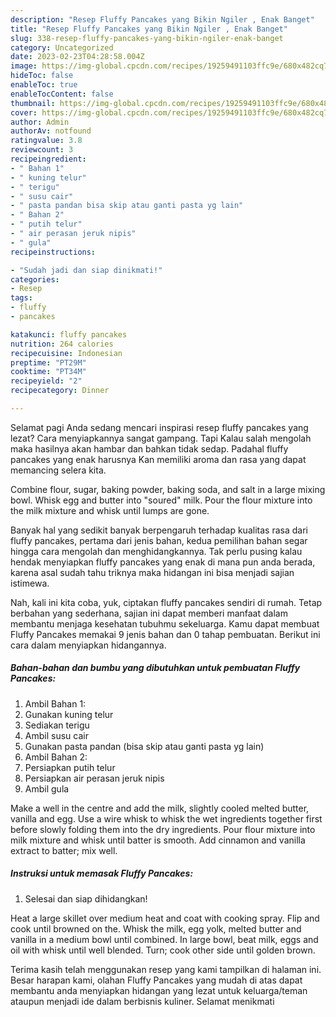 ```yaml
---
description: "Resep Fluffy Pancakes yang Bikin Ngiler , Enak Banget"
title: "Resep Fluffy Pancakes yang Bikin Ngiler , Enak Banget"
slug: 338-resep-fluffy-pancakes-yang-bikin-ngiler-enak-banget
category: Uncategorized
date: 2023-02-23T04:28:58.004Z
image: https://img-global.cpcdn.com/recipes/19259491103ffc9e/680x482cq70/fluffy-pancakes-foto-resep-utama.jpg
hideToc: false
enableToc: true
enableTocContent: false
thumbnail: https://img-global.cpcdn.com/recipes/19259491103ffc9e/680x482cq70/fluffy-pancakes-foto-resep-utama.jpg
cover: https://img-global.cpcdn.com/recipes/19259491103ffc9e/680x482cq70/fluffy-pancakes-foto-resep-utama.jpg
author: Admin
authorAv: notfound
ratingvalue: 3.8
reviewcount: 3
recipeingredient:
- " Bahan 1"
- " kuning telur"
- " terigu"
- " susu cair"
- " pasta pandan bisa skip atau ganti pasta yg lain"
- " Bahan 2"
- " putih telur"
- " air perasan jeruk nipis"
- " gula"
recipeinstructions:

- "Sudah jadi dan siap dinikmati!"
categories:
- Resep
tags:
- fluffy
- pancakes

katakunci: fluffy pancakes 
nutrition: 264 calories
recipecuisine: Indonesian
preptime: "PT29M"
cooktime: "PT34M"
recipeyield: "2"
recipecategory: Dinner

---
```



Selamat pagi Anda sedang mencari inspirasi resep fluffy pancakes yang lezat? Cara menyiapkannya sangat gampang. Tapi Kalau salah mengolah maka hasilnya akan hambar dan bahkan tidak sedap. Padahal fluffy pancakes yang enak harusnya Kan memiliki aroma dan rasa yang dapat memancing selera kita.


Combine flour, sugar, baking powder, baking soda, and salt in a large mixing bowl. Whisk egg and butter into &#34;soured&#34; milk. Pour the flour mixture into the milk mixture and whisk until lumps are gone.

Banyak hal yang sedikit banyak berpengaruh terhadap kualitas rasa dari fluffy pancakes, pertama dari jenis bahan, kedua pemilihan bahan segar hingga cara mengolah dan menghidangkannya. Tak perlu pusing kalau hendak menyiapkan fluffy pancakes yang enak di mana pun anda berada, karena asal sudah tahu triknya maka hidangan ini bisa menjadi sajian istimewa.


Nah, kali ini kita coba, yuk, ciptakan fluffy pancakes sendiri di rumah. Tetap berbahan yang sederhana, sajian ini dapat memberi manfaat dalam membantu menjaga kesehatan tubuhmu sekeluarga. Kamu dapat membuat Fluffy Pancakes memakai 9 jenis bahan dan 0 tahap pembuatan. Berikut ini cara dalam menyiapkan hidangannya.

<!--inarticleads1-->

##### Bahan-bahan dan bumbu yang dibutuhkan untuk pembuatan Fluffy Pancakes:

1. Ambil  Bahan 1:
1. Gunakan  kuning telur
1. Sediakan  terigu
1. Ambil  susu cair
1. Gunakan  pasta pandan (bisa skip atau ganti pasta yg lain)
1. Ambil  Bahan 2:
1. Persiapkan  putih telur
1. Persiapkan  air perasan jeruk nipis
1. Ambil  gula


Make a well in the centre and add the milk, slightly cooled melted butter, vanilla and egg. Use a wire whisk to whisk the wet ingredients together first before slowly folding them into the dry ingredients. Pour flour mixture into milk mixture and whisk until batter is smooth. Add cinnamon and vanilla extract to batter; mix well. 

<!--inarticleads2-->

##### Instruksi untuk memasak Fluffy Pancakes:


1. Selesai dan siap dihidangkan!

Heat a large skillet over medium heat and coat with cooking spray. Flip and cook until browned on the. Whisk the milk, egg yolk, melted butter and vanilla in a medium bowl until combined. In large bowl, beat milk, eggs and oil with whisk until well blended. Turn; cook other side until golden brown. 

Terima kasih telah menggunakan resep yang kami tampilkan di halaman ini. Besar harapan kami, olahan Fluffy Pancakes yang mudah di atas dapat membantu anda menyiapkan hidangan yang lezat untuk keluarga/teman ataupun menjadi ide dalam berbisnis kuliner. Selamat menikmati
